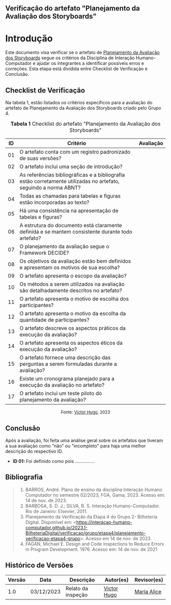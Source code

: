 ## Verificação do artefato "Planejamento da Avaliação dos Storyboards"

# Introdução

Este documento visa verificar se o artefato de [Planejamento da Avaliação dos Storyboards](../../../../design_avalaiacao_desenvolvimento/nivel1/storyboard/planejamento_avaliacao.md) segue os critérios da Disciplina de Interação Humano-Computador e ajudar os integrantes a identificar possíveis erros e correções. Esta etapa está dividida entre Checklist de Verificação e Conclusão.


## Checklist de Verificação

Na tabela 1, estão listados os critérios específicos para a avaliação do artefato de Planejamento da Avaliação dos Storyboards criado pelo Grupo 4.

<font size="3"><p style="text-align: center"><b>Tabela 1</b> Checklist do artefato "Planejamento da Avaliação dos Storyboards" </p></font>

| ID  | Critério                                                                                                         | Avaliação |
| --- | ---------------------------------------------------------------------------------------------------------------- | --------- |
| 01  | O artefato conta com um registro padronizado de suas versões?                                                    |           |
| 02  | O artefato inclui uma seção de introdução?                                                                       |           |
| 03  | As referências bibliográficas e a bibliografia estão corretamente utilizadas no artefato, seguindo a norma ABNT? |           |
| 04  | Todas as chamadas para tabelas e figuras estão incorporadas ao texto?                                            |           |
| 05  | Há uma consistência na apresentação de tabelas e figuras?                                                        |           |
| 06  | A estrutura do documento está claramente definida e se mantem consistente durante todo artefato?                 |           |
| 07  | O planejamento da avaliação segue o Framework DECIDE?                                                            |           |
| 08  | Os objetivos da avaliação estão bem definidos e apresentam os motivos de sua escolha?                            |           |
| 09  | O artefato apresenta o escopo da avaliação?                                                                      |           |
| 10  | Os métodos a serem utilizados na avaliação são detalhadamente descritos no artefato?                             |           |
| 11  | O artefato apresenta o motivo de escolha dos participantes?                                                      |           |
| 12  | O artefato apresenta o motivo da escolha da quantidade de participantes?                                         |           |
| 13  | O artefato descreve os aspectos práticos da execução da avaliação?                                               |           |
| 14  | O artefato apresenta os aspectos éticos da execução da avaliação?                                                |           |
| 15  | O artefato fornece uma descrição das perguntas a serem formuladas durante a avaliação?                           |           |
| 16  | Existe um cronograma planejado para a execução da avaliação no artefato?                                         |           |
| 17  | O artefato inclui um teste piloto do planejamento da avaliação?                                                  |           |

<font size="2"><p style="text-align: center">Fonte: [Victor Hugo](https://github.com/ViictorHugoo), 2023</p></font>

## Conclusão

Após a avaliação, foi feita uma análise geral sobre os artefatos que tiveram a sua avaliação como "não" ou "incompleto" para haja uma melhor descrição do respectivo ID.

- **ID 01:** Foi definido como  pois ...............


## Bibliografia 

> 1. BARROS, André. Plano de ensino da disciplina Interação Humano Computador no semestre 02/2023, FGA, Gama, 2023. Acesso em: 14 de nov. de 2023.
> 2. BARBOSA, S. D. J.; SILVA, B. S. Interação Humano-Computador. Rio de Janeiro: Elsevier, 2011.
> 3. Planejamento da Verificação da Etapa 4 do Grupo 2- Bilheteria Digital. Disponível em: <<https://interacao-humano-computador.github.io/2023.1-BilheteriaDigital/verificacao/grupo/etapa4/planejamento-verificacao-etapa4-grupo>>. Acesso em 14 de nov. de 2023.
> 4. FAGAN, Michael E. Design and Code Inspections to Reduce Errors in Program Development. 1976. Acesso em: 14 de nov. de 2021

## Histórico de Versões

| Versão | Data       | Descrição                   | Autor(es)                                       | Revisor(es)                                    |
| ------ | ---------- | --------------------------- | ----------------------------------------------- | ---------------------------------------------- |
| 1.0    | 03/12/2023 | Relato da inspeção          | [Victor Hugo](https://github.com/ViictorHugoo) | [Maria Alice](https://github.com/Maliz30)     |

